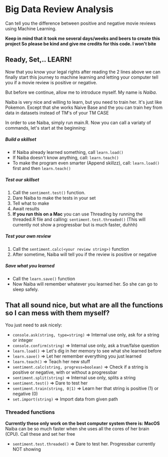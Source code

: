 # Big Data Review Analysis
Can tell you the difference between positive and negative movie reviews using Machine Learning.

**Keep in mind that it took me several days/weeks and beers to create this project
So please be kind and give me credits for this code. I won't bite**

## Ready, Set,.. LEARN!
Now that you know your legal rights after reading the 2 lines above we can finally start this journey to machine learning and letting your computer tell you if a movie review is positive or negative.

But before we continue, allow me to introduce myself. My name is *Naiba*.

Naiba is very nice and willing to learn, but you need to train her. It's just like Pokemon.
Except that she works Naive Base and the you can train hey from data in datasets instead of TM's of your TM CASE

In order to use Naiba, simply run main.R. Now you can call a variaty of commands, let's start at the beginning:
##### Build a skillset
  * If Naiba already learned something, call ```learn.load()```
  * If Naiba doesn't know anything, call: ```learn.teach()```
  * To make the program even smarter (Append skillzz), call: ```learn.load()``` first and then ```learn.teach()```
  
##### Test our skillset
  1. Call the ```sentiment.test()``` function.
  2. Dare Naiba to make the tests in your set
  3. Tell what to make
  4. Await results
  5. **If you run this on a Mac** you can use Threading by running the threaded.R file and calling: ```sentiment.test.threaded()``` (This will currently not show a progressbar but is much faster, duhhh)
  
##### Test your own review
  1. Call the ```sentiment.calc(<your review string>)``` function
  2. After sometime, Naiba will tell you if the review is positive or negative
  
##### Save what you learned
  * Call the ```learn.save()``` function
  * Now Naiba will remember whatever you learned her. So she can go to sleep safely.
  
## That all sound nice, but what are all the functions so I can mess with them myself?
You just need to ask nicely:
  * ```console.ask(string, type=string)``` => Internal use only, ask for a string or integer
  * ```console.confirm(string)``` => Internal use only, ask a true/false question
  * ```learn.load()``` => Let's dig in her memory to see what she learned before
  * ```learn.save()``` => Let her remember everything you just learned
  * ```learn.teach()``` => Teach her new stuff
  * ```sentiment.calc(string, progress=boolean)``` => Check if a string is positive or negative, with or without a progressbar
  * ```sentiment.split(string)``` => Internal use only, splits a string
  * ```sentiment.test()``` => Dare to test her
  * ```sentiment.train(string, 0|1)``` => Learn her that string is positive (1) or negative (0)
  * ```set.import(string)``` => Import data from given path
  
### Threaded functions
**Currently these only work on the best computer system there is: MacOS**
Naiba can be so much faster when she uses all the cores of her brain (CPU). Call these and set her free
  * ```sentiment.test.threaded()``` => Dare to test her. Progressbar currently NOT showing
